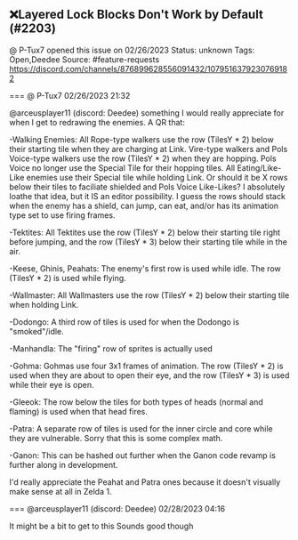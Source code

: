 ## ❌Layered Lock Blocks Don't Work by Default (#2203)
@ P-Tux7 opened this issue on 02/26/2023
Status: unknown
Tags: Open,Deedee
Source: #feature-requests https://discord.com/channels/876899628556091432/1079516379230769182


=== @ P-Tux7 02/26/2023 21:32

@arceusplayer11 (discord: Deedee) something I would really appreciate for when I get to redrawing the enemies. A QR that:

-Walking Enemies: All Rope-type walkers use the row (TilesY * 2) below their starting tile when they are charging at Link. Vire-type walkers and Pols Voice-type walkers use the row (TilesY * 2) when they are hopping. Pols Voice no longer use the Special Tile for their hopping tiles. All Eating/Like-Like enemies use their Special tile while holding Link. Or should it be X rows below their tiles to faciliate shielded and Pols Voice Like-Likes? I absolutely loathe that idea, but it IS an editor possibility. I guess the rows should stack when the enemy has a shield, can jump, can eat, and/or has its animation type set to use firing frames.

-Tektites: All Tektites use the row (TilesY * 2) below their starting tile right before jumping, and the row (TilesY * 3) below their starting tile while in the air.

-Keese, Ghinis, Peahats: The enemy's first row is used while idle. The row (TilesY * 2) is used while flying.

-Wallmaster: All Wallmasters use the row (TilesY * 2) below their starting tile when holding Link.

-Dodongo: A third row of tiles is used for when the Dodongo is "smoked"/idle.

-Manhandla: The "firing" row of sprites is actually used

-Gohma: Gohmas use four 3x1 frames of animation. The row (TilesY * 2) is used when they are about to open their eye, and the row (TilesY * 3) is used while their eye is open.

-Gleeok: The row below the tiles for both types of heads (normal and flaming) is used when that head fires.

-Patra: A separate row of tiles is used for the inner circle and core while they are vulnerable. Sorry that this is some complex math.

-Ganon: This can be hashed out further when the Ganon code revamp is further along in development.

I'd really appreciate the Peahat and Patra ones because it doesn't visually make sense at all in Zelda 1.

=== @arceusplayer11 (discord: Deedee) 02/28/2023 04:16

It might be a bit to get to this
Sounds good though
